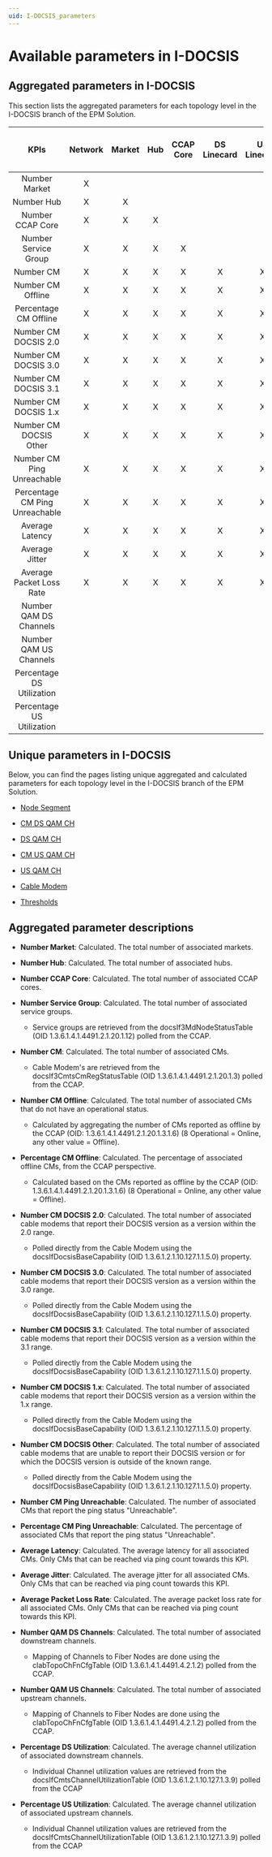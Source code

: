 ```yaml
---
uid: I-DOCSIS_parameters
---
```



# Available parameters in I-DOCSIS

## Aggregated parameters in I-DOCSIS

This section lists the aggregated parameters for each topology level in the I-DOCSIS branch of the EPM Solution.

| KPIs | Network | Market | Hub | CCAP Core | DS Linecard | US Linecard | DS Port | US Port | Node Segment | Service Group [Fiber Node] | DS Service Group | US Service Group |
| :---: | :-----: | :----: | :---: | :-----: | :---------: | :---------: | :-----: | :-----: | :----------: | :------------------------: | :--------------: | :--------------: |
| Number Market|X||||||||||||
| Number Hub|X|X|||||||||||
| Number CCAP Core|X|X|X||||||||||
| Number Service Group|X|X|X|X|||||||||
| Number CM|X|X|X|X|X|X|X|X|X|X|X|X|
| Number CM Offline|X|X|X|X|X|X|X|X|X|X|X|X|
| Percentage CM Offline|X|X|X|X|X|X|X|X|X|X|X|X|
| Number CM DOCSIS 2.0|X|X|X|X|X|X|X|X|X|X|X|X|
| Number CM DOCSIS 3.0|X|X|X|X|X|X|X|X|X|X|X|X|
| Number CM DOCSIS 3.1|X|X|X|X|X|X|X|X|X|X|X|X|
| Number CM DOCSIS 1.x|X|X|X|X|X|X|X|X|X|X|X|X|
| Number CM DOCSIS Other|X|X|X|X|X|X|X|X|X|X|X|X|
| Number CM Ping Unreachable|X|X|X|X|X|X|X|X|X|X|X|X|
| Percentage CM Ping Unreachable|X|X|X|X|X|X|X|X|X|X|X|X|
| Average Latency|X|X|X|X|X|X|X|X|X|X|X|X|
| Average Jitter|X|X|X|X|X|X|X|X|X|X|X|X|
| Average Packet Loss Rate|X|X|X|X|X|X|X|X|X|X|X|X|
| Number QAM DS Channels|||||||||X|X|X||
| Number QAM US Channels|||||||||X|X||X|
| Percentage DS Utilization|||||||X||X|X|X||
| Percentage US Utilization||||||||X|X|X||X|

## Unique parameters in I-DOCSIS

Below, you can find the pages listing unique aggregated and calculated parameters for each topology level in the I-DOCSIS branch of the EPM Solution.

- [Node Segment](xref:I-DOCSIS_parameters_node_segment)

- [CM DS QAM CH](xref:I-DOCSIS_parameters_cm_ds_qam_ch)

- [DS QAM CH](xref:I-DOCSIS_parameters_ds_qam_ch)

- [CM US QAM CH](xref:I-DOCSIS_parameters_cm_us_qam_ch)

- [US QAM CH](xref:I-DOCSIS_parameters_us_qam_ch)

<!-- - [DS OFDM CH](xref:I-DOCSIS_parameters_ds_ofdm_ch)

- [US OFDMA CH](xref:I-DOCSIS_parameters_us_ofdma_ch)
 -->
- [Cable Modem](xref:I-DOCSIS_parameters_cable_modem)

- [Thresholds](xref:I-DOCSIS_parameters_thresholds)

## Aggregated parameter descriptions

- **Number Market**: Calculated. The total number of associated markets.

- **Number Hub**: Calculated. The total number of associated hubs.

- **Number CCAP Core**: Calculated. The total number of associated CCAP cores.

- **Number Service Group**: Calculated. The total number of associated service groups.
  
    - Service groups are retrieved from the docsIf3MdNodeStatusTable (OID 1.3.6.1.4.1.4491.2.1.20.1.12) polled from the CCAP.

- **Number CM**: Calculated. The total number of associated CMs.

  - Cable Modem's are retrieved from the docsIf3CmtsCmRegStatusTable (OID 1.3.6.1.4.1.4491.2.1.20.1.3) polled from the CCAP.

- **Number CM Offline**: Calculated. The total number of associated CMs that do not have an operational status.

  - Calculated by aggregating the number of CMs reported as offline by the CCAP (OID: 1.3.6.1.4.1.4491.2.1.20.1.3.1.6) (8 Operational = Online, any other value = Offline).

- **Percentage CM Offline**: Calculated. The percentage of associated offline CMs, from the CCAP perspective.

  - Calculated based on the CMs reported as offline by the CCAP (OID: 1.3.6.1.4.1.4491.2.1.20.1.3.1.6) (8 Operational = Online, any other value = Offline).

- **Number CM DOCSIS 2.0**: Calculated. The total number of associated cable modems that report their DOCSIS version as a version within the 2.0 range.
  - Polled directly from the Cable Modem using the docsIfDocsisBaseCapability (OID 1.3.6.1.2.1.10.127.1.1.5.0) property.

- **Number CM DOCSIS 3.0**: Calculated. The total number of associated cable modems that report their DOCSIS version as a version within the 3.0 range.
  - Polled directly from the Cable Modem using the docsIfDocsisBaseCapability (OID 1.3.6.1.2.1.10.127.1.1.5.0) property.

- **Number CM DOCSIS 3.1**: Calculated. The total number of associated cable modems that report their DOCSIS version as a version within the 3.1 range.
  - Polled directly from the Cable Modem using the docsIfDocsisBaseCapability (OID 1.3.6.1.2.1.10.127.1.1.5.0) property.

- **Number CM DOCSIS 1.x**: Calculated. The total number of associated cable modems that report their DOCSIS version as a version within the 1.x range.
  - Polled directly from the Cable Modem using the docsIfDocsisBaseCapability (OID 1.3.6.1.2.1.10.127.1.1.5.0) property.

- **Number CM DOCSIS Other**: Calculated. The total number of associated cable modems that are unable to report their DOCSIS version or for which the DOCSIS version is outside of the known range.
  -  Polled directly from the Cable Modem using the docsIfDocsisBaseCapability (OID 1.3.6.1.2.1.10.127.1.1.5.0) property.

- **Number CM Ping Unreachable**: Calculated. The number of associated CMs that report the ping status "Unreachable".

- **Percentage CM Ping Unreachable**: Calculated. The percentage of associated CMs that report the ping status "Unreachable".

- **Average Latency**: Calculated. The average latency for all associated CMs. Only CMs that can be reached via ping count towards this KPI.

- **Average Jitter**: Calculated. The average jitter for all associated CMs. Only CMs that can be reached via ping count towards this KPI.

- **Average Packet Loss Rate**: Calculated. The average packet loss rate for all associated CMs. Only CMs that can be reached via ping count towards this KPI.

- **Number QAM DS Channels**: Calculated. The total number of associated downstream channels.
  - Mapping of Channels to Fiber Nodes are done using the clabTopoChFnCfgTable (OID 1.3.6.1.4.1.4491.4.2.1.2) polled from the CCAP.

- **Number QAM US Channels**: Calculated. The total number of associated upstream channels.
  - Mapping of Channels to Fiber Nodes are done using the clabTopoChFnCfgTable (OID 1.3.6.1.4.1.4491.4.2.1.2) polled from the CCAP.

- **Percentage DS Utilization**: Calculated. The average channel utilization of associated downstream channels.
  - Individual Channel utilization values are retrieved from the docsIfCmtsChannelUtilizationTable (OID 1.3.6.1.2.1.10.127.1.3.9) polled from the CCAP

- **Percentage US Utilization**: Calculated. The average channel utilization of associated upstream channels.
  - Individual Channel utilization values are retrieved from the docsIfCmtsChannelUtilizationTable (OID 1.3.6.1.2.1.10.127.1.3.9) polled from the CCAP
